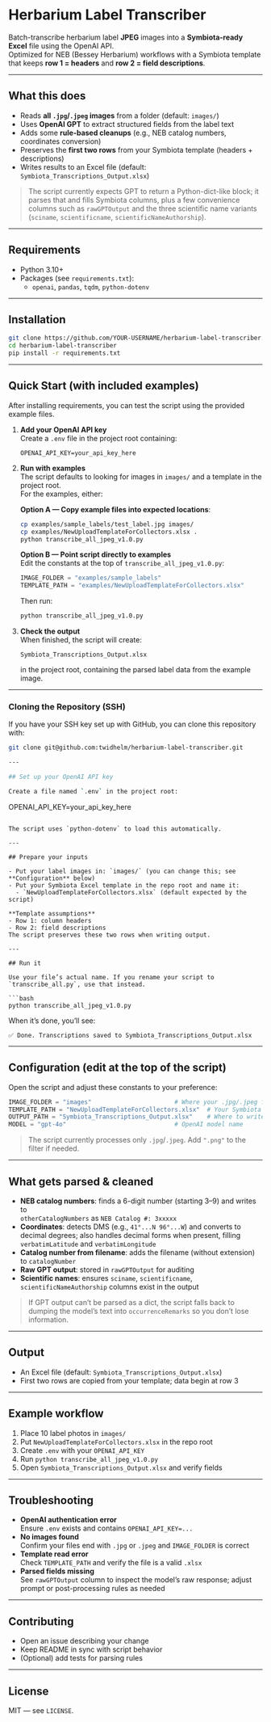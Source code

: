 # Herbarium Label Transcriber

Batch-transcribe herbarium label **JPEG** images into a **Symbiota-ready Excel** file using the OpenAI API.  
Optimized for NEB (Bessey Herbarium) workflows with a Symbiota template that keeps **row 1 = headers** and **row 2 = field descriptions**.

---

## What this does

- Reads **all `.jpg`/`.jpeg` images** from a folder (default: `images/`)
- Uses **OpenAI GPT** to extract structured fields from the label text
- Adds some **rule-based cleanups** (e.g., NEB catalog numbers, coordinates conversion)
- Preserves the **first two rows** from your Symbiota template (headers + descriptions)
- Writes results to an Excel file (default: `Symbiota_Transcriptions_Output.xlsx`)

> The script currently expects GPT to return a Python-dict-like block; it parses that and fills Symbiota columns, plus a few convenience columns such as `rawGPTOutput` and the three scientific name variants (`sciname`, `scientificname`, `scientificNameAuthorship`).

---

## Requirements

- Python 3.10+
- Packages (see `requirements.txt`):
  - `openai`, `pandas`, `tqdm`, `python-dotenv`

---

## Installation

```bash
git clone https://github.com/YOUR-USERNAME/herbarium-label-transcriber.git
cd herbarium-label-transcriber
pip install -r requirements.txt
```

---

## Quick Start (with included examples)

After installing requirements, you can test the script using the provided example files.

1. **Add your OpenAI API key**  
   Create a `.env` file in the project root containing:
   ```
   OPENAI_API_KEY=your_api_key_here
   ```

2. **Run with examples**  
   The script defaults to looking for images in `images/` and a template in the project root.  
   For the examples, either:

   **Option A — Copy example files into expected locations**:
   ```bash
   cp examples/sample_labels/test_label.jpg images/
   cp examples/NewUploadTemplateForCollectors.xlsx .
   python transcribe_all_jpeg_v1.0.py
   ```

   **Option B — Point script directly to examples**  
   Edit the constants at the top of `transcribe_all_jpeg_v1.0.py`:
   ```python
   IMAGE_FOLDER = "examples/sample_labels"
   TEMPLATE_PATH = "examples/NewUploadTemplateForCollectors.xlsx"
   ```
   Then run:
   ```bash
   python transcribe_all_jpeg_v1.0.py
   ```

3. **Check the output**  
   When finished, the script will create:
   ```
   Symbiota_Transcriptions_Output.xlsx
   ```
   in the project root, containing the parsed label data from the example image.

---

### Cloning the Repository (SSH)
If you have your SSH key set up with GitHub, you can clone this repository with:

```bash
git clone git@github.com:twidhelm/herbarium-label-transcriber.git

---

## Set up your OpenAI API key

Create a file named `.env` in the project root:

```
OPENAI_API_KEY=your_api_key_here
```

The script uses `python-dotenv` to load this automatically.

---

## Prepare your inputs

- Put your label images in: `images/` (you can change this; see **Configuration** below)
- Put your Symbiota Excel template in the repo root and name it:
  - `NewUploadTemplateForCollectors.xlsx` (default expected by the script)

**Template assumptions**
- Row 1: column headers
- Row 2: field descriptions  
The script preserves these two rows when writing output.

---

## Run it

Use your file’s actual name. If you rename your script to `transcribe_all.py`, use that instead.

```bash
python transcribe_all_jpeg_v1.0.py
```

When it’s done, you’ll see:

```
✅ Done. Transcriptions saved to Symbiota_Transcriptions_Output.xlsx
```

---

## Configuration (edit at the top of the script)

Open the script and adjust these constants to your preference:

```python
IMAGE_FOLDER = "images"                       # Where your .jpg/.jpeg files are
TEMPLATE_PATH = "NewUploadTemplateForCollectors.xlsx"  # Your Symbiota template
OUTPUT_PATH = "Symbiota_Transcriptions_Output.xlsx"    # Where to write results
MODEL = "gpt-4o"                              # OpenAI model name
```

> The script currently processes only `.jpg`/`.jpeg`. Add `".png"` to the filter if needed.

---

## What gets parsed & cleaned

- **NEB catalog numbers**: finds a 6-digit number (starting 3–9) and writes to  
  `otherCatalogNumbers` as `NEB Catalog #: 3xxxxx`
- **Coordinates**: detects DMS (e.g., `41°...N 96°...W`) and converts to decimal degrees; also handles decimal forms when present, filling `verbatimLatitude` and `verbatimLongitude`
- **Catalog number from filename**: adds the filename (without extension) to `catalogNumber`
- **Raw GPT output**: stored in `rawGPTOutput` for auditing
- **Scientific names**: ensures `sciname`, `scientificname`, `scientificNameAuthorship` columns exist in the output

> If GPT output can’t be parsed as a dict, the script falls back to dumping the model’s text into `occurrenceRemarks` so you don’t lose information.

---

## Output

- An Excel file (default: `Symbiota_Transcriptions_Output.xlsx`)
- First two rows are copied from your template; data begin at row 3

---

## Example workflow

1. Place 10 label photos in `images/`
2. Put `NewUploadTemplateForCollectors.xlsx` in the repo root
3. Create `.env` with your `OPENAI_API_KEY`
4. Run `python transcribe_all_jpeg_v1.0.py`
5. Open `Symbiota_Transcriptions_Output.xlsx` and verify fields

---

## Troubleshooting

- **OpenAI authentication error**  
  Ensure `.env` exists and contains `OPENAI_API_KEY=...`
- **No images found**  
  Confirm your files end with `.jpg` or `.jpeg` and `IMAGE_FOLDER` is correct
- **Template read error**  
  Check `TEMPLATE_PATH` and verify the file is a valid `.xlsx`
- **Parsed fields missing**  
  See `rawGPTOutput` column to inspect the model’s raw response; adjust prompt or post-processing rules as needed

---

## Contributing

- Open an issue describing your change
- Keep README in sync with script behavior
- (Optional) add tests for parsing rules

---

## License

MIT — see `LICENSE`.
